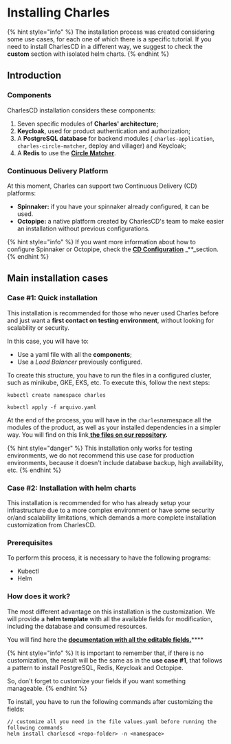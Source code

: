 # Installing Charles

{% hint style="info" %}
The installation process was created considering some use cases, for each one of which there is a specific tutorial. If you need to install CharlesCD in a different way, we suggest to check the **custom** section with isolated helm charts.
{% endhint %}

## Introduction

### Components

CharlesCD installation considers these components:

1. Seven specific modules of **Charles' architecture;** 
2. **Keycloak**, used for product authentication and authorization;
3. A **PostgreSQL database** for backend modules \( `charles-application`, `charles-circle-matcher`, deploy and villager\) and Keycloak; 
4. A **Redis** to use the [**Circle Matcher**](https://docs.charlescd.io/referencia/circle-matcher). 

### Continuous Delivery Platform

At this moment, Charles can support two Continuous Delivery \(CD\) platforms:

* **Spinnaker:** if you have your spinnaker already configured, it can be used.  
* **Octopipe:** a native platform created by CharlesCD's team to make easier an installation without previous configurations. 

{% hint style="info" %}
If you want more information about how to configure Spinnaker or Octopipe, check the [**CD Configuration**](https://docs.charlescd.io/v/v0.2.1-eng/reference/cd-configuration) _\*\*_section.
{% endhint %}

## Main installation cases

### Case \#1: Quick installation

This installation is recommended for those who never used Charles before and just want a **first contact on testing environment**, without looking for scalability or security.

In this case, you will have to:

* Use a yaml file with all the **components**;
* Use a _Load Balancer_ previously configured.

To create this structure, you have to run the files in a configured cluster, such as minikube, GKE, EKS, etc. To execute this, follow the next steps:

```text
kubectl create namespace charles

kubectl apply -f arquivo.yaml
```

At the end of the process, you will have in the `charles`namespace all the modules of the product, as well as your installed dependencies in a simpler way. You will find on this link[ **the files on our repository**](https://raw.githubusercontent.com/ZupIT/charlescd/master/install/helm-chart/single-file.yaml)**.**

{% hint style="danger" %}
This installation only works for testing environments, we do not recommend this use case for production environments, because it doesn't include database backup, high availability, etc.
{% endhint %}

### Case \#2:  Installation with helm charts

This installation is recommended for who has already setup your infrastructure due to a more complex environment or have some security or/and scalability limitations, which demands a more complete installation customization from CharlesCD.

### Prerequisites

To perform this process, it is necessary to have the following programs:

* Kubectl
* Helm 

### How does it work?

The most different advantage on this installation is the customization. We will provide a **helm template** with all the available fields for modification, including the database and consumed resources.

You will find here the [**documentation with all the editable fields.**](https://github.com/ZupIT/charlescd/tree/master/install/helm-chart)\*\*\*\*

{% hint style="info" %}
It is important to remember that, if there is no customization, the result will be the same as in the **use case \#1**, that follows a pattern to install PostgreSQL, Redis, Keycloak and Octopipe.

So, don't forget to customize your fields if you want something manageable.
{% endhint %}

To install, you have to run the following commands after customizing the fields:

```text
// customize all you need in the file values.yaml before running the following commands
helm install charlescd <repo-folder> -n <namespace>
```

